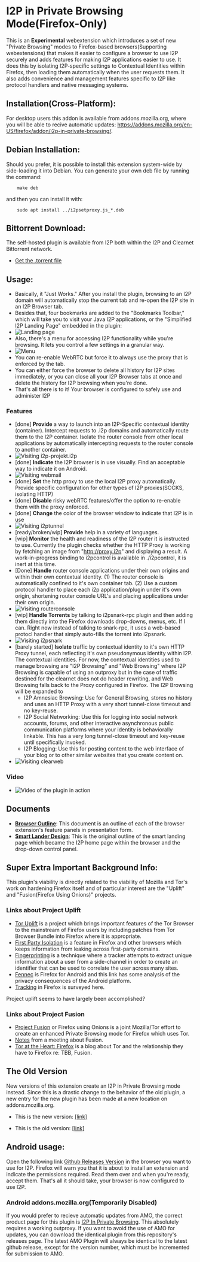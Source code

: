 I2P in Private Browsing Mode(Firefox-Only)
==========================================

This is an **Experimental** webextension which introduces a set of new "Private
Browsing" modes to Firefox-based browsers(Supporting webextensions) that makes
it easier to configure a browser to use I2P securely and adds features for
making I2P applications easier to use. It does this by isolating I2P-specific
settings to Contextual Identities within Firefox, then loading them
automatically when the user requests them. It also adds convenience and
management features specific to I2P like protocol handlers and native messaging
systems.

Installation(Cross-Platform):
-----------------------------

For desktop users this addon is available from addons.mozilla.org, where you
will be able to recive automatic updates:
https://addons.mozilla.org/en-US/firefox/addon/i2p-in-private-browsing/.

Debian Installation:
--------------------

Should you prefer, it is possible to install this extension system-wide by
side-loading it into Debian. You can generate your own deb file by running the
command:

        make deb

and then you can install it with:

        sudo apt install ../i2psetproxy.js_*.deb

Bittorrent Download:
--------------------

The self-hosted plugin is available from I2P both within the I2P and Clearnet
Bittorrent network.

  * [Get the .torrent file](./i2ppb@eyedeekay.github.io.xpi.torrent)

Usage:
------

  * Basically, it "Just Works." After you install the plugin, browsing to an I2P
   domain will automatically stop the current tab and re-open the I2P site in an
   I2P Browser tab.
  * Besides that, four bookmarks are added to the "Bookmarks Toolbar," which
   will take you to visit your Java I2P applications, or the "Simplified I2P
   Landing Page" embedded in the plugin:
  * ![Landing page](lander.png)
  * Also, there's a menu for accessing I2P functionality while you're browsing.
   It lets you control a few settings in a granular way.
  * ![Menu](menu.png)
  * You can re-enable WebRTC but force it to always use the proxy that is
   enforced by the tab.
  * You can either force the browser to delete all history for I2P sites
   immediately, or you can close all your I2P Browser tabs at once and delete
   the history for I2P browsing when you're done.
  * That's all there is to it! Your browser is configured to safely use and
   administer I2P

### Features

  * [done] **Provide** a way to launch into an I2P-Specific contextual identity
   (container). Intercept requests to .i2p domains and automatically route them
   to the I2P container. Isolate the router console from other local
   applications by automatically intercepting requests to the router console to
   another container.
  * ![Visiting i2p-projekt.i2p](i2psetproxy.js.png)
  * [done] **Indicate** the I2P browser is in use visually. Find an
   acceptable way to indicate it on Android.
  * ![Visiting webmail](susimail.png)
  * [done] **Set** the http proxy to use the local I2P proxy automatically.
   Provide specific configuration for other types of I2P proxies(SOCKS,
   isolating HTTP)
  * [done] **Disable** risky webRTC features/offer the option to re-enable
   them with the proxy enforced.
  * [done] **Change** the color of the browser window to indicate that I2P is in
   use
  * ![Visiting i2ptunnel](i2ptunnel.png)
  * [ready/broken/wip] **Provide** help in a variety of languages.
  * [wip] **Monitor** the health and readiness of the I2P router it is
   instructed to use. Currently the plugin checks whether the HTTP Proxy is
   working by fetching an image from "http://proxy.i2p" and displaying a result.
   A work-in-progress binding to i2pcontrol is available in ./i2pcontrol, it is
   inert at this time.
  * [Done] **Handle** router console applications under their own origins and
   within their own contextual identity. (1) The router console is automatically
   confined to it's own container tab. (2) Use a custom protocol handler to
   place each i2p application/plugin under it's own origin, shortening router
   console URL's and placing applications under their own origin.
  * ![Visiting routerconsole](routerconsole.png)
  * [wip] **Handle Torrents** by talking to i2psnark-rpc plugin and then
   adding them directly into the Firefox downloads drop-downs, menus, etc. If I
   can. Right now instead of talking to snark-rpc, it uses a web-based protocl
   handler that simply auto-fills the torrent into i2psnark.
  * ![Visiting i2psnark](i2psnark.png)
  * [barely started] **Isolate** traffic by contextual identity to it's own HTTP
   Proxy tunnel, each reflecting it's own pseudonymous identity within I2P. The
   contextual identities. For now, the contextual identities used to manage
   browsing are "I2P Browsing" and "Web Browsing" where I2P Browsing is capable
   of using an outproxy but in the case of traffic destined for the clearnet
   does not do header rewriting, and Web Browsing falls back to the Proxy
   configured in Firefox. The I2P Browsing will be expanded to
    - I2P Amnesiac Browsing: Use for General Browsing, stores no history and
    uses an HTTP Proxy with a very short tunnel-close timeout and no key-reuse.
    - I2P Social Networking: Use this for logging into social network accounts,
    forums, and other interactive asynchronous public communication platforms
    where your identity is behaviorally linkable. This has a very long
    tunnel-close timeout and key-reuse until specifically invoked.
    - I2P Blogging: Use this for posting content to the web interface of your
    blog or to other similar websites that you create content on.
  * ![Visiting clearweb](clearweb.png)

### Video

  * ![Video of the plugin in action](i2psetproxy.js.gif)

Documents
------------

  * **[Browser Outline](https://github.com/eyedeekay/I2P-in-Private-Browsing-Mode-Firefox/releases/download/docs/Browser.Design.Documentation.pdf)**: This document is an outline of each of
  the browser extension's feature panels in presentation form.
  * **[Smart Lander Design](https://github.com/eyedeekay/I2P-in-Private-Browsing-Mode-Firefox/releases/download/docs/Landing.Page.Documentation.pdf)**: This is the original outline of
  the smart landing page which became the I2P home page within the browser and
  the drop-down control panel.

Super Extra Important Background Info:
--------------------------------------

This plugin's viability is directly related to the viability of Mozilla and
Tor's work on hardening Firefox itself and of particular interest are the
"Uplift" and "Fusion(Firefox Using Onions)" projects.

### Links about Project Uplift

 * [Tor Uplift](https://wiki.mozilla.org/Security/Tor_Uplift) is a project which
  brings important features of the Tor Browser to the mainstream of Firefox
  users by including patches from Tor Browser Bundle into Firefox where it is
  appropriate.
 * [First Party Isolation](https://wiki.mozilla.org/Security/FirstPartyIsolation)
  is a feature in Firefox and other browsers which keeps information from
  leaking across first-party domains.
 * [Fingerprinting](https://wiki.mozilla.org/Security/Fingerprinting) is a
  technique where a tracker attempts to extract unique information about a user
  from a side-channel in order to create an identifier that can be used to
  correlate the user across many sites.
 * [Fennec](https://wiki.mozilla.org/Security/Fennec%2BTor_Project) is Firefox
  for Android and this link has some analysis of the privacy consequences of the
  Android platform.
 * [Tracking](https://wiki.mozilla.org/Security/Tor_Uplift/Tracking) in Firefox
  is surveyed here.

Project uplift seems to have largely been accomplished?

### Links about Project Fusion

 * [Project Fusion](https://wiki.mozilla.org/Security/Fusion) or Firefox using
  Onions is a joint Mozilla/Tor effort to create an enhanced Private Browsing
  mode for Firefox which uses Tor.
 * [Notes](https://trac.torproject.org/projects/tor/wiki/org/meetings/2018Rome/Notes/FusionProject)
  from a meeting about Fusion.
 * [Tor at the Heart: Firefox](https://blog.torproject.org/tor-heart-firefox) is
  a blog about Tor and the relationship they have to Firefox re: TBB, Fusion.

The Old Version
---------------

New versions of this extension create an I2P in Private Browsing mode instead.
Since this is a drastic change to the behavior of the old plugin, a new entry
for the new plugin has been made at a new location on addons.mozilla.org.

 * This is the new version: [[link]](https://addons.mozilla.org/en-US/firefox/addon/i2p-in-private-browsing/)

 * This is the old version: [[link]](https://addons.mozilla.org/en-US/firefox/addon/I2P-Proxy/)

Android usage:
--------------

Open the following link
[Github Releases Version](https://github.com/eyedeekay/i2psetproxy.js/releases/)
in the browser you want to use for I2P. Firefox will warn you that it is about
to install an extension and indicate the permissions required. Read them over
and when you're ready, accept them. That's all it should take, your browser is
now configured to use I2P.

### Android addons.mozilla.org(Temporarily Disabled)

If you would prefer to recieve automatic updates from AMO, the correct product
page for this plugin is
[I2P In Private Browsing](https://addons.mozilla.org/en-US/firefox/addon/i2p-in-private-browsing/).
This absolutely requires a working outproxy. If you want to avoid the use of AMO
for updates, you can download the identical plugin from this repository's
releases page. The latest AMO Plugin will always be identical to the latest
github release, except for the version number, which must be incremented for
submission to AMO.
